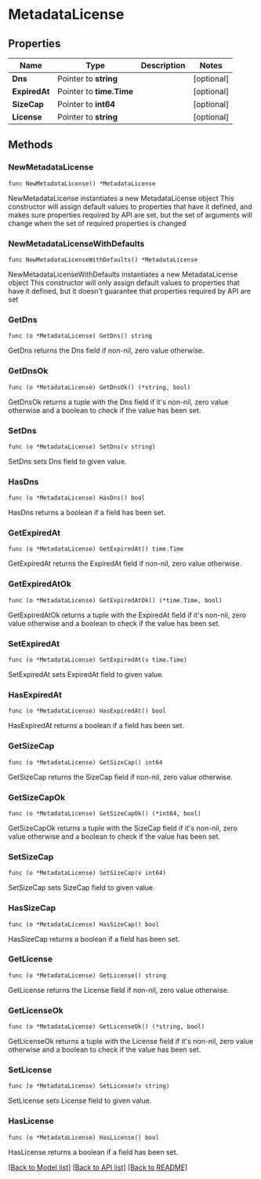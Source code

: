 # MetadataLicense

## Properties

Name | Type | Description | Notes
------------ | ------------- | ------------- | -------------
**Dns** | Pointer to **string** |  | [optional] 
**ExpiredAt** | Pointer to **time.Time** |  | [optional] 
**SizeCap** | Pointer to **int64** |  | [optional] 
**License** | Pointer to **string** |  | [optional] 

## Methods

### NewMetadataLicense

`func NewMetadataLicense() *MetadataLicense`

NewMetadataLicense instantiates a new MetadataLicense object
This constructor will assign default values to properties that have it defined,
and makes sure properties required by API are set, but the set of arguments
will change when the set of required properties is changed

### NewMetadataLicenseWithDefaults

`func NewMetadataLicenseWithDefaults() *MetadataLicense`

NewMetadataLicenseWithDefaults instantiates a new MetadataLicense object
This constructor will only assign default values to properties that have it defined,
but it doesn't guarantee that properties required by API are set

### GetDns

`func (o *MetadataLicense) GetDns() string`

GetDns returns the Dns field if non-nil, zero value otherwise.

### GetDnsOk

`func (o *MetadataLicense) GetDnsOk() (*string, bool)`

GetDnsOk returns a tuple with the Dns field if it's non-nil, zero value otherwise
and a boolean to check if the value has been set.

### SetDns

`func (o *MetadataLicense) SetDns(v string)`

SetDns sets Dns field to given value.

### HasDns

`func (o *MetadataLicense) HasDns() bool`

HasDns returns a boolean if a field has been set.

### GetExpiredAt

`func (o *MetadataLicense) GetExpiredAt() time.Time`

GetExpiredAt returns the ExpiredAt field if non-nil, zero value otherwise.

### GetExpiredAtOk

`func (o *MetadataLicense) GetExpiredAtOk() (*time.Time, bool)`

GetExpiredAtOk returns a tuple with the ExpiredAt field if it's non-nil, zero value otherwise
and a boolean to check if the value has been set.

### SetExpiredAt

`func (o *MetadataLicense) SetExpiredAt(v time.Time)`

SetExpiredAt sets ExpiredAt field to given value.

### HasExpiredAt

`func (o *MetadataLicense) HasExpiredAt() bool`

HasExpiredAt returns a boolean if a field has been set.

### GetSizeCap

`func (o *MetadataLicense) GetSizeCap() int64`

GetSizeCap returns the SizeCap field if non-nil, zero value otherwise.

### GetSizeCapOk

`func (o *MetadataLicense) GetSizeCapOk() (*int64, bool)`

GetSizeCapOk returns a tuple with the SizeCap field if it's non-nil, zero value otherwise
and a boolean to check if the value has been set.

### SetSizeCap

`func (o *MetadataLicense) SetSizeCap(v int64)`

SetSizeCap sets SizeCap field to given value.

### HasSizeCap

`func (o *MetadataLicense) HasSizeCap() bool`

HasSizeCap returns a boolean if a field has been set.

### GetLicense

`func (o *MetadataLicense) GetLicense() string`

GetLicense returns the License field if non-nil, zero value otherwise.

### GetLicenseOk

`func (o *MetadataLicense) GetLicenseOk() (*string, bool)`

GetLicenseOk returns a tuple with the License field if it's non-nil, zero value otherwise
and a boolean to check if the value has been set.

### SetLicense

`func (o *MetadataLicense) SetLicense(v string)`

SetLicense sets License field to given value.

### HasLicense

`func (o *MetadataLicense) HasLicense() bool`

HasLicense returns a boolean if a field has been set.


[[Back to Model list]](../README.md#documentation-for-models) [[Back to API list]](../README.md#documentation-for-api-endpoints) [[Back to README]](../README.md)


